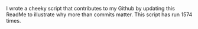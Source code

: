 I wrote a cheeky script that contributes to my Github by updating this ReadMe to illustrate why more than commits matter. This script has run 1574 times.